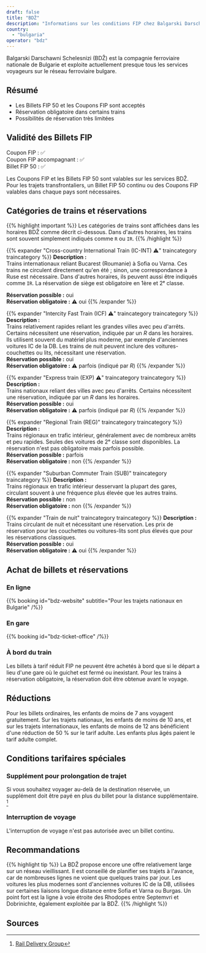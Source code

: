 ```yaml
---
draft: false
title: "BDŽ"
description: "Informations sur les conditions FIP chez Balgarski Darschawni Schelesnizi (BDŽ)."
country:
  - "bulgaria"
operator: "bdz"
---
```


Balgarski Darschawni Schelesnizi (BDŽ) est la compagnie ferroviaire nationale de Bulgarie et exploite actuellement presque tous les services voyageurs sur le réseau ferroviaire bulgare.

## Résumé

- Les Billets FIP 50 et les Coupons FIP sont acceptés
- Réservation obligatoire dans certains trains
- Possibilités de réservation très limitées

## Validité des Billets FIP

Coupon FIP : ✅ \
Coupon FIP accompagnant : ✅ \
Billet FIP 50 : ✅

Les Coupons FIP et les Billets FIP 50 sont valables sur les services BDŽ. Pour les trajets transfrontaliers, un Billet FIP 50 continu ou des Coupons FIP valables dans chaque pays sont nécessaires.

## Catégories de trains et réservations

{{% highlight important %}}
Les catégories de trains sont affichées dans les horaires BDŽ comme décrit ci-dessous. Dans d'autres horaires, les trains sont souvent simplement indiqués comme `R` ou `IR`.
{{% /highlight %}}

{{% expander "Cross-country International Train (IC-INT) ⚠️" traincategory traincategory %}}
**Description :** \
Trains internationaux reliant Bucarest (Roumanie) à Sofia ou Varna. Ces trains ne circulent directement qu'en été ; sinon, une correspondance à Ruse est nécessaire. Dans d'autres horaires, ils peuvent aussi être indiqués comme `IR`. La réservation de siège est obligatoire en 1ère et 2ᵉ classe.

**Réservation possible :** oui \
**Réservation obligatoire :** ⚠️ oui
{{% /expander %}}

{{% expander "Intercity Fast Train (ICF) ⚠️" traincategory traincategory %}}
**Description :** \
Trains relativement rapides reliant les grandes villes avec peu d'arrêts. Certains nécessitent une réservation, indiquée par un _R_ dans les horaires. Ils utilisent souvent du matériel plus moderne, par exemple d'anciennes voitures IC de la DB. Les trains de nuit peuvent inclure des voitures-couchettes ou lits, nécessitant une réservation. \
**Réservation possible :** oui \
**Réservation obligatoire :** ⚠️ parfois (indiqué par _R_)
{{% /expander %}}

{{% expander "Express train (EXP) ⚠️" traincategory traincategory %}}
**Description :** \
Trains nationaux reliant des villes avec peu d'arrêts. Certains nécessitent une réservation, indiquée par un _R_ dans les horaires. \
**Réservation possible :** oui \
**Réservation obligatoire :** ⚠️ parfois (indiqué par _R_)
{{% /expander %}}

{{% expander "Regional Train (REG)" traincategory traincategory %}}
**Description :** \
Trains régionaux en trafic intérieur, généralement avec de nombreux arrêts et peu rapides. Seules des voitures de 2ᵉ classe sont disponibles. La réservation n'est pas obligatoire mais parfois possible. \
**Réservation possible :** parfois \
**Réservation obligatoire :** non
{{% /expander %}}

{{% expander "Suburban Commuter Train (SUB)" traincategory traincategory %}}
**Description :** \
Trains régionaux en trafic intérieur desservant la plupart des gares, circulant souvent à une fréquence plus élevée que les autres trains. \
**Réservation possible :** non \
**Réservation obligatoire :** non
{{% /expander %}}

{{% expander "Train de nuit" traincategory traincategory %}}
**Description :** \
Trains circulant de nuit et nécessitant une réservation. Les prix de réservation pour les couchettes ou voitures-lits sont plus élevés que pour les réservations classiques. \
**Réservation possible :** oui \
**Réservation obligatoire :** ⚠️ oui
{{% /expander %}}

## Achat de billets et réservations

### En ligne

{{% booking id="bdz-website"
subtitle="Pour les trajets nationaux en Bulgarie" /%}}

### En gare

{{% booking id="bdz-ticket-office" /%}}

### À bord du train

Les billets à tarif réduit FIP ne peuvent être achetés à bord que si le départ a lieu d'une gare où le guichet est fermé ou inexistant. Pour les trains à réservation obligatoire, la réservation doit être obtenue avant le voyage.

## Réductions

Pour les billets ordinaires, les enfants de moins de 7 ans voyagent gratuitement. Sur les trajets nationaux, les enfants de moins de 10 ans, et sur les trajets internationaux, les enfants de moins de 12 ans bénéficient d'une réduction de 50 % sur le tarif adulte. Les enfants plus âgés paient le tarif adulte complet.

## Conditions tarifaires spéciales

### Supplément pour prolongation de trajet

Si vous souhaitez voyager au-delà de la destination réservée, un supplément doit être payé en plus du billet pour la distance supplémentaire. [^1]

### Interruption de voyage

L'interruption de voyage n'est pas autorisée avec un billet continu.

## Recommandations

{{% highlight tip %}}
La BDŽ propose encore une offre relativement large sur un réseau vieillissant. Il est conseillé de planifier ses trajets à l'avance, car de nombreuses lignes ne voient que quelques trains par jour. Les voitures les plus modernes sont d'anciennes voitures IC de la DB, utilisées sur certaines liaisons longue distance entre Sofia et Varna ou Burgas. Un point fort est la ligne à voie étroite des Rhodopes entre Septemvri et Dobrinichte, également exploitée par la BDŽ.
{{% /highlight %}}

## Sources

[^1]: [Rail Delivery Group](https://www.raildeliverygroup.com/rst/europe-and-fip.html)
